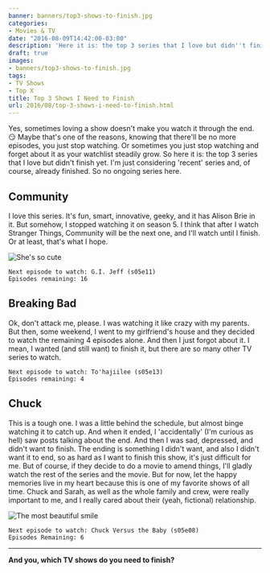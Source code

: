 ```yaml
---
banner: banners/top3-shows-to-finish.jpg
categories:
- Movies & TV
date: "2016-08-09T14:42:00-03:00"
description: 'Here it is: the top 3 series that I love but didn''t finish yet!'
draft: true
images:
- banners/top3-shows-to-finish.jpg
tags:
- TV Shows
- Top X
title: Top 3 Shows I Need to Finish
url: 2016/08/top-3-shows-i-need-to-finish.html
---
```


Yes, sometimes loving a show doesn't make you watch it through the end. :smirk:
Maybe that's one of the reasons, knowing that there'll be no more episodes, you just stop watching.
Or sometimes you just stop watching and forget about it as your watchlist steadily grow.
So here it is: the top 3 series that I love but didn't finish yet.
I'm just considering 'recent' series and, of course, already finished. So no ongoing series here.

<!--more-->

## Community

I love this series. It's fun, smart, innovative, geeky, and it has Alison Brie in it.
But somehow, I stopped watching it on season 5. I think that after I watch Stranger Things,
Community will be the next one, and I'll watch until I finish. Or at least, that's what I hope.

![She's so cute](http://i.imgur.com/1s6th0z.gif)

```
Next episode to watch: G.I. Jeff (s05e11)
Episodes remaining: 16
```

## Breaking Bad

Ok, don't attack me, please. I was watching it like crazy with my parents.
But then, some weekend, I went to my girlfriend's house and they decided to watch the remaining 4 episodes alone.
And then I just forgot about it. I mean, I wanted (and still want) to finish it, but there are so many other TV series to watch.

```
Next episode to watch: To'hajiilee (s05e13)
Episodes remaining: 4
```

## Chuck

This is a tough one. I was a little behind the schedule, but almost binge watching it to catch up.
And when it ended, I 'accidentally' (I'm curious as hell) saw posts talking about the end.
And then I was sad, depressed, and didn't want to finish. The ending is something I didn't want,
and also I didn't want it to end, so as hard as I want to finish this show, it's just difficult for me.
But of course, if they decide to do a movie to amend things, I'll gladly watch the rest of the series and the movie.
But for now, let the happy memories live in my heart because this is one of my favorite shows of all time.
Chuck and Sarah, as well as the whole family and crew, were really important to me,
and I really cared about their (yeah, fictional) relationship.

<img src="http://i.imgur.com/17XyDd3.gif" class="img-medium" alt="The most beautiful smile"/>

```
Next episode to watch: Chuck Versus the Baby (s05e08)
Episodes Remaining: 6
```
___
**And you, which TV shows do you need to finish?**